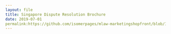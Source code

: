 ```yaml
---
layout: file
title: Singapore Dispute Resolution Brochure
date: 2019-07-01
permalink:https://github.com/isomerpages/mlaw-marketingshopfront/blob/16c72a2fe07f5ee0004e23eddd5c4d65e0f8d4a5/resources/useful-links/_posts/singapore-dispute-resolution-brochure-july-2019.pdf
---
```

